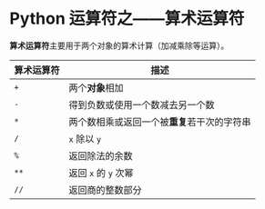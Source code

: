# Python 运算符之——算术运算符

**算术运算符**主要用于两个对象的算术计算（加减乘除等运算）。

|算术运算符|描述|
|-----|-----|
| `+` |两个**对象**相加|
| `-` |得到负数或使用一个数减去另一个数|
| `*` |两个数相乘或返回一个被**重复**若干次的字符串|
| `/` | `x` 除以 `y` |
| `%` |返回除法的余数|
| `**` |返回 `x` 的 `y` 次幂|
| `//` |返回商的整数部分|
